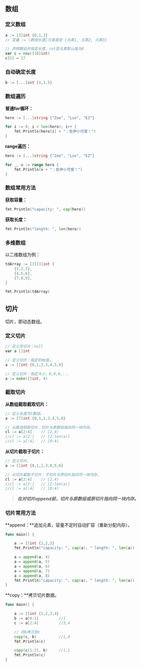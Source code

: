 ## 数组

### 定义数组

```go
a := [3]int {0,1,2}
// 变量 := [数组长度]元素类型 {元素1, 元素2, 元素3}

// 声明数组并指定长度，int型元素默认值为0
var c = new([10]int)
c[5] = 17
```

### 自动确定长度

```go
b := [...]int {1,3,5}
```

### 数组遍历

**普通for循环：**

```go
hero := [...]string {"Zoe", "Lux", "EZ"}

for i := 0; i < len(hero); i++ {
    fmt.Println(hero[i] + "：佐伊小可爱！")
}
```

**range遍历：**

```go
hero := [...]string {"Zoe", "Lux", "EZ"}

for _, v := range hero {
    fmt.Println(v + "：佐伊小可爱！")
}
```

### 数组常用方法

**获取容量：**

```go
fmt.Println("capacity: ", cap(hero))
```

**获取长度：**

```go
fmt.Println("length: ", len(hero))
```

### 多维数组

以二维数组为例：

```go
tdArray := [3][3]int {
    {1,2,3},
    {4,5,6},
    {7,8,9},
}

fmt.Println(tdArray)
```

## 切片

切片，即动态数组。

### 定义切片

```go
// 定义空切片：null
var a []int

// 定义切片：指定初始值。
a := []int {0,1,2,3,4,5,6}

// 定义切片：指定大小，0,0,0,...
a := make([]int, 4)
```

### 截取切片

**从数组截取截取切片：**

```go
// 定义长度为5数组。
a := [7]int {0,1,2,3,4,5,6}

// 从数组获取切片：切片与原数组指向同一块内存。
cl := a[2:4]	// [2,4)
//cl := a[2:]	// [2:len(a)]
//cl := a[:4]	// [0:4)
```

**从切片截取子切片：**

```go
// 定义切片。
a := []int {0,1,2,3,4,5,6}

// 从切片截取子切片：子切片与原切片指向同一块内存。
cl := a[2:4]	// [2,4)
//cl := a[2:]	// [2:len(a)]
//cl := a[:4]	// [0:4)
```

> ***在对切片append前，切片与原数组或原切片指向同一块内存。***

### 切片常用方法

**append：**追加元素，容量不足时自动扩容（重新分配内存）。

```go
func main() {

	a := []int {1,2,3}
	fmt.Println("capacity: ", cap(a), " length: ", len(a))

	a = append(a, 4)
	a = append(a, 5)
	a = append(a, 6)
	a = append(a, 7)
	a = append(a, 8)
	fmt.Println("capacity: ", cap(a), " length: ", len(a))
}
```

**copy：**拷贝切片数据。

```go
func main() {

	a := []int {1,2,3,4}
	b := a[0:1]			//1
	c := a[2:4]			//3,4

	// 将b拷贝到c
	copy(c, b)			//1,4
	fmt.Println(c)

	copy(c[1:2], b)		//1,1
	fmt.Println(c)
}
```

